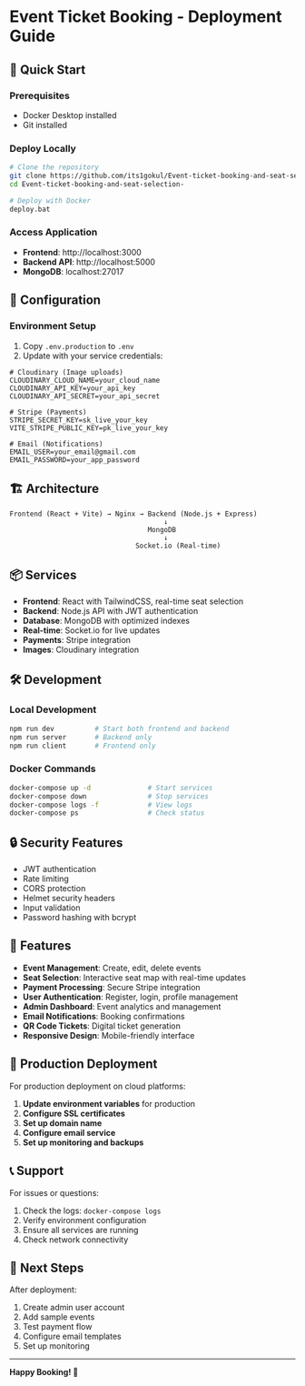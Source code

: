 # Event Ticket Booking - Deployment Guide

## 🚀 Quick Start

### Prerequisites
- Docker Desktop installed
- Git installed

### Deploy Locally
```bash
# Clone the repository
git clone https://github.com/its1gokul/Event-ticket-booking-and-seat-selection-.git
cd Event-ticket-booking-and-seat-selection-

# Deploy with Docker
deploy.bat
```

### Access Application
- **Frontend**: http://localhost:3000
- **Backend API**: http://localhost:5000
- **MongoDB**: localhost:27017

## 🔧 Configuration

### Environment Setup
1. Copy `.env.production` to `.env`
2. Update with your service credentials:

```env
# Cloudinary (Image uploads)
CLOUDINARY_CLOUD_NAME=your_cloud_name
CLOUDINARY_API_KEY=your_api_key
CLOUDINARY_API_SECRET=your_api_secret

# Stripe (Payments)
STRIPE_SECRET_KEY=sk_live_your_key
VITE_STRIPE_PUBLIC_KEY=pk_live_your_key

# Email (Notifications)
EMAIL_USER=your_email@gmail.com
EMAIL_PASSWORD=your_app_password
```

## 🏗️ Architecture

```
Frontend (React + Vite) → Nginx → Backend (Node.js + Express)
                                      ↓
                                  MongoDB
                                      ↓
                               Socket.io (Real-time)
```

## 📦 Services

- **Frontend**: React with TailwindCSS, real-time seat selection
- **Backend**: Node.js API with JWT authentication
- **Database**: MongoDB with optimized indexes
- **Real-time**: Socket.io for live updates
- **Payments**: Stripe integration
- **Images**: Cloudinary integration

## 🛠️ Development

### Local Development
```bash
npm run dev          # Start both frontend and backend
npm run server       # Backend only
npm run client       # Frontend only
```

### Docker Commands
```bash
docker-compose up -d              # Start services
docker-compose down               # Stop services
docker-compose logs -f            # View logs
docker-compose ps                 # Check status
```

## 🔒 Security Features

- JWT authentication
- Rate limiting
- CORS protection
- Helmet security headers
- Input validation
- Password hashing with bcrypt

## 📱 Features

- **Event Management**: Create, edit, delete events
- **Seat Selection**: Interactive seat map with real-time updates
- **Payment Processing**: Secure Stripe integration
- **User Authentication**: Register, login, profile management
- **Admin Dashboard**: Event analytics and management
- **Email Notifications**: Booking confirmations
- **QR Code Tickets**: Digital ticket generation
- **Responsive Design**: Mobile-friendly interface

## 🚀 Production Deployment

For production deployment on cloud platforms:

1. **Update environment variables** for production
2. **Configure SSL certificates**
3. **Set up domain name**
4. **Configure email service**
5. **Set up monitoring and backups**

## 📞 Support

For issues or questions:
1. Check the logs: `docker-compose logs`
2. Verify environment configuration
3. Ensure all services are running
4. Check network connectivity

## 🎯 Next Steps

After deployment:
1. Create admin user account
2. Add sample events
3. Test payment flow
4. Configure email templates
5. Set up monitoring

---

**Happy Booking! 🎫**